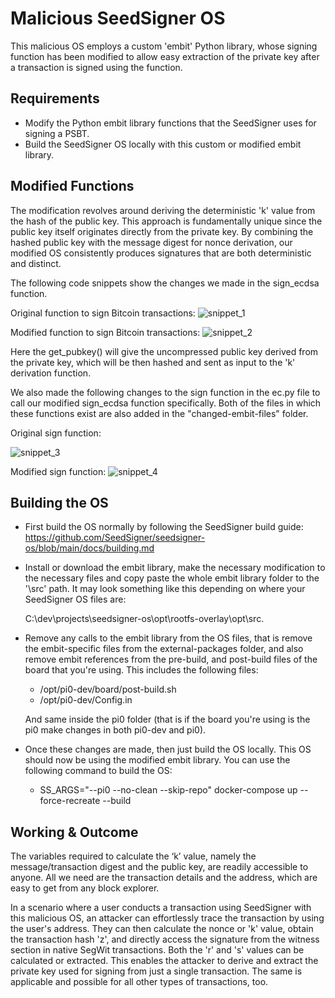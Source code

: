 # Malicious SeedSigner OS

This malicious OS employs a custom 'embit' Python library, whose signing function has been modified to allow easy extraction of the private key after a transaction is signed using the function.


## Requirements

* Modify the Python embit library functions that the SeedSigner uses for signing a PSBT.
* Build the SeedSigner OS locally with this custom or modified embit library.

## Modified Functions
The modification revolves around deriving the deterministic 'k' value from the hash of the public key. This approach is fundamentally unique since the public key itself originates directly from the private key. By combining the hashed public key with the message digest for nonce derivation, our modified OS consistently produces signatures that are both deterministic and distinct.

The following code snippets show the changes we made in the sign_ecdsa function.

Original function to sign Bitcoin transactions:
![snippet_1](https://github.com/Sreehari-BGK/SeedSigner_Scripts/blob/main/malicious-os/snippet-images/snippet_1.png)

Modified function to sign Bitcoin transactions: 
![snippet_2](https://github.com/Sreehari-BGK/SeedSigner_Scripts/blob/main/malicious-os/snippet-images/snippet_2.png)

Here the get_pubkey() will give the uncompressed public key derived from the private key, which will be then hashed and sent as input to the 'k' derivation function.  

We also made the following changes to the sign function in the ec.py file to call our modified sign_ecdsa function specifically. Both of the files in which these functions exist are also added in the "changed-embit-files" folder.

Original sign function:

![snippet_3](https://github.com/Sreehari-BGK/SeedSigner_Scripts/blob/main/malicious-os/snippet-images/snippet_3.png)


Modified sign function:
![snippet_4](https://github.com/Sreehari-BGK/SeedSigner_Scripts/blob/main/malicious-os/snippet-images/snippet_4.png)

## Building the OS
* First build the OS normally by following the SeedSigner build guide: https://github.com/SeedSigner/seedsigner-os/blob/main/docs/building.md
* Install or download the embit library, make the necessary modification to the necessary files and copy paste the whole embit library folder to the '\src' path. It may look something like this depending on where your SeedSigner OS files are:

  C:\dev\projects\seedsigner-os\opt\rootfs-overlay\opt\src.
  
* Remove any calls to the embit library from the OS files, that is remove the embit-specific files from the external-packages folder, and also remove embit references from the pre-build, and post-build files of the board that you're using. This includes the following files:
  * /opt/pi0-dev/board/post-build.sh
  * /opt/pi0-dev/Config.in
    
  And same inside the pi0 folder (that is if the board you're using is the pi0 make changes in both pi0-dev and pi0).
  
* Once these changes are made, then just build the OS locally. This OS should now be using the modified embit library. You can use the following command to build the OS:
  * SS_ARGS="--pi0 --no-clean --skip-repo" docker-compose up --force-recreate --build

## Working & Outcome 
The variables required to calculate the ‘k’ value, namely the message/transaction digest and the public key, are readily accessible to anyone. All we need are the transaction details and the address, which are easy to get from any block explorer. 

In a scenario where a user conducts a transaction using SeedSigner with this malicious OS, an attacker can effortlessly trace the transaction by using the user's address. They can then calculate the nonce or 'k' value, obtain the transaction hash 'z', and directly access the signature from the witness section in native SegWit transactions. Both the 'r' and 's' values can be calculated or extracted.  This enables the attacker to derive and extract the private key used for signing from just a single transaction. The same is applicable and possible for all other types of transactions, too. 


